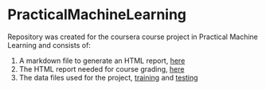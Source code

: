 # PracticalMachineLearning

Repository was created for the coursera course project in Practical Machine Learning and consists of:
  1. A markdown file to generate an HTML report, [here](https://github.com/kenburkman/PracticalMachineLearning/blob/master/projectReport.Rmd)
  2. The HTML report needed for course grading, [here](https://github.com/kenburkman/PracticalMachineLearning/blob/master/projectReport.html)
  3. The data files used for the project, [training](https://github.com/kenburkman/PracticalMachineLearning/blob/master/training.csv) and [testing](https://github.com/kenburkman/PracticalMachineLearning/blob/master/testing.csv)
  
  
